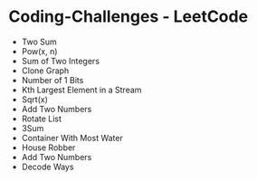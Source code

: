 # Coding-Challenges - LeetCode


* Two Sum
* Pow(x, n)
* Sum of Two Integers
* Clone Graph
* Number of 1 Bits
* Kth Largest Element in a Stream
* Sqrt(x)
* Add Two Numbers
* Rotate List
* 3Sum
* Container With Most Water
* House Robber
* Add Two Numbers
* Decode Ways